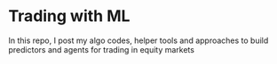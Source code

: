 # Trading with ML


In this repo, I post my algo codes, helper tools and approaches to build predictors and agents for trading in equity markets


